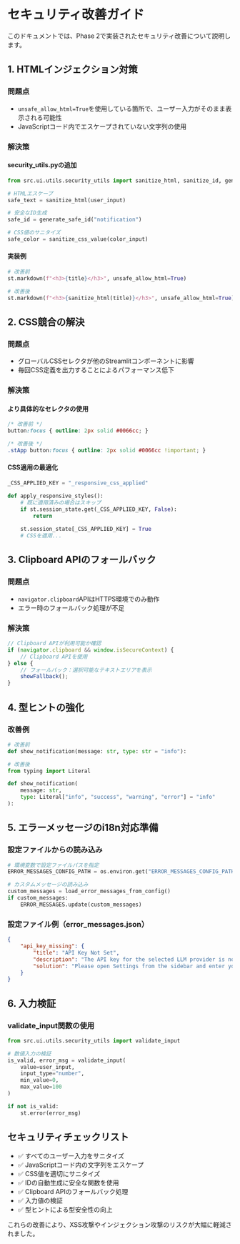 # セキュリティ改善ガイド

このドキュメントでは、Phase 2で実装されたセキュリティ改善について説明します。

## 1. HTMLインジェクション対策

### 問題点
- `unsafe_allow_html=True`を使用している箇所で、ユーザー入力がそのまま表示される可能性
- JavaScriptコード内でエスケープされていない文字列の使用

### 解決策

#### security_utils.pyの追加
```python
from src.ui.utils.security_utils import sanitize_html, sanitize_id, generate_safe_id

# HTMLエスケープ
safe_text = sanitize_html(user_input)

# 安全なID生成
safe_id = generate_safe_id("notification")

# CSS値のサニタイズ
safe_color = sanitize_css_value(color_input)
```

#### 実装例
```python
# 改善前
st.markdown(f"<h3>{title}</h3>", unsafe_allow_html=True)

# 改善後
st.markdown(f"<h3>{sanitize_html(title)}</h3>", unsafe_allow_html=True)
```

## 2. CSS競合の解決

### 問題点
- グローバルCSSセレクタが他のStreamlitコンポーネントに影響
- 毎回CSS定義を出力することによるパフォーマンス低下

### 解決策

#### より具体的なセレクタの使用
```css
/* 改善前 */
button:focus { outline: 2px solid #0066cc; }

/* 改善後 */
.stApp button:focus { outline: 2px solid #0066cc !important; }
```

#### CSS適用の最適化
```python
_CSS_APPLIED_KEY = "_responsive_css_applied"

def apply_responsive_styles():
    # 既に適用済みの場合はスキップ
    if st.session_state.get(_CSS_APPLIED_KEY, False):
        return
    
    st.session_state[_CSS_APPLIED_KEY] = True
    # CSSを適用...
```

## 3. Clipboard APIのフォールバック

### 問題点
- `navigator.clipboard`APIはHTTPS環境でのみ動作
- エラー時のフォールバック処理が不足

### 解決策
```javascript
// Clipboard APIが利用可能か確認
if (navigator.clipboard && window.isSecureContext) {
    // Clipboard APIを使用
} else {
    // フォールバック：選択可能なテキストエリアを表示
    showFallback();
}
```

## 4. 型ヒントの強化

### 改善例
```python
# 改善前
def show_notification(message: str, type: str = "info"):

# 改善後
from typing import Literal

def show_notification(
    message: str, 
    type: Literal["info", "success", "warning", "error"] = "info"
):
```

## 5. エラーメッセージのi18n対応準備

### 設定ファイルからの読み込み
```python
# 環境変数で設定ファイルパスを指定
ERROR_MESSAGES_CONFIG_PATH = os.environ.get("ERROR_MESSAGES_CONFIG_PATH")

# カスタムメッセージの読み込み
custom_messages = load_error_messages_from_config()
if custom_messages:
    ERROR_MESSAGES.update(custom_messages)
```

### 設定ファイル例（error_messages.json）
```json
{
    "api_key_missing": {
        "title": "API Key Not Set",
        "description": "The API key for the selected LLM provider is not configured.",
        "solution": "Please open Settings from the sidebar and enter your API key."
    }
}
```

## 6. 入力検証

### validate_input関数の使用
```python
from src.ui.utils.security_utils import validate_input

# 数値入力の検証
is_valid, error_msg = validate_input(
    value=user_input,
    input_type="number",
    min_value=0,
    max_value=100
)

if not is_valid:
    st.error(error_msg)
```

## セキュリティチェックリスト

- ✅ すべてのユーザー入力をサニタイズ
- ✅ JavaScriptコード内の文字列をエスケープ
- ✅ CSS値を適切にサニタイズ
- ✅ IDの自動生成に安全な関数を使用
- ✅ Clipboard APIのフォールバック処理
- ✅ 入力値の検証
- ✅ 型ヒントによる型安全性の向上

これらの改善により、XSS攻撃やインジェクション攻撃のリスクが大幅に軽減されました。
